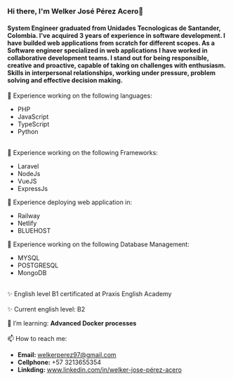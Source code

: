 ### Hi there, I'm Welker José Pérez Acero👋

<div class="header-content">
  
  <div class="text-content">
    <h4>
        System Engineer graduated from
        Unidades Tecnologicas de Santander, Colombia.
        I've acquired 3 years of experience in software
        development. I have builded web applications from scratch
        for different scopes. As a Software engineer specialized
        in web applications I have worked in collaborative
        development teams. I stand out for being
        responsible, creative and proactive,
        capable of taking on challenges with
        enthusiasm. Skills in interpersonal
        relationships, working under pressure,
        problem solving and effective decision
        making.
    </h4>
  </div>
  
  🔭 Experience working on the following languages:
  <ul>
    <li>PHP</li>
     <li>JavaScript</li>
     <li>TypeScript</li>
     <li>Python</li>
  </ul>
      <br>
  🔭 Experience working on the following Frameworks:
  <ul>
       <li>Laravel</li>
       <li>NodeJs</li>
       <li>VueJS</li>
       <li>ExpressJs</li>
  </ul>
  
  🔭 Experience deploying web application in:
  <ul>
       <li>Railway</li>
       <li>Netlify</li>
       <li>BLUEHOST</li>
  </ul>

  🔭 Experience working on the following Database Management:
  <ul>
       <li>MYSQL</li>
       <li>POSTGRESQL</li>
       <li>MongoDB</li>
  </ul>
  <br>
    ✨ English level B1 certificated at Praxis English Academy
  <br>
  <br>
    ✨ Current english level: B2
  </br>

  🌱 I’m learning: <b> Advanced Docker processes </b> <br><br>
  📫 How to reach me: 
    <ul>
       <li> <b>Email: </b> welkerperez97@gmail.com </li>
       <li> <b>Cellphone: </b> +57 3213655354 </li>
       <li> <b> Linkding: </b> www.linkedin.com/in/welker-jose-pérez-acero </li>
  </ul>
  
</div>


<!--
**WelkerAcero/WelkerAcero** is a ✨ _special_ ✨ repository because its `README.md` (this file) appears on your GitHub profile.

Here are some ideas to get you started:

- 🔭 I’m currently working on ...
- 🌱 I’m currently learning ...
- 👯 I’m looking to collaborate on ...
- 🤔 I’m looking for help with ...
- 💬 Ask me about ...
- 📫 How to reach me: ...
- 😄 Pronouns: ...
- ⚡ Fun fact: ...
-->
